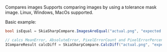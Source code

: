 
Compares images
Supports comparing images by using a tolerance mask image.
Linux, Windows, MacOs supported. 

Basic example:

```csharp
bool isEqual = SkiaSharpCompare.ImagesAreEqual("actual.png", "expected.png");

// calcs MeanError, AbsoluteError, PixelErrorCount and PixelErrorPercentage
ICompareResult calcDiff = SkiaSharpCompare.CalcDiff("actual.png", "expected.png");
```
